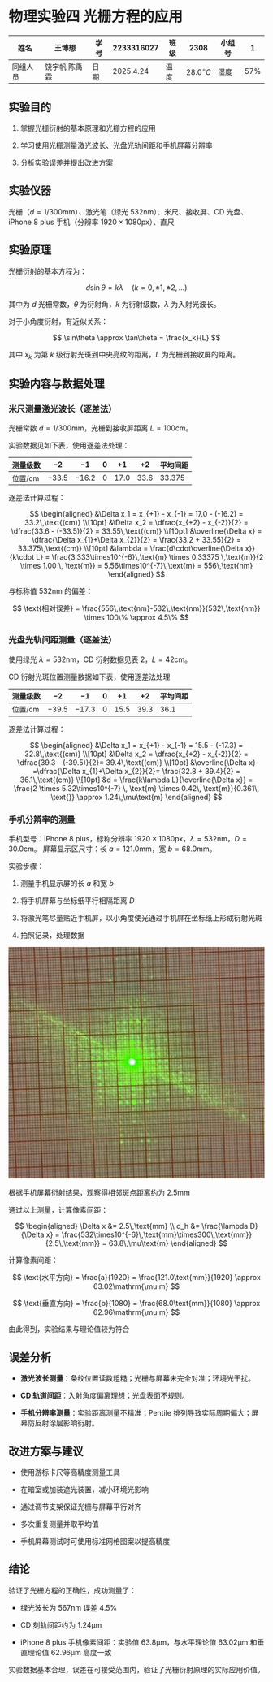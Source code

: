 # 物理实验四 光栅方程的应用

| 姓名   | 王博想     | 学号  | 2233316027 | 班级  | 2308           | 小组号 | 1      |
| ---- | ------- | --- | ---------- | --- | -------------- | --- | ------ |
| 同组人员 | 饶宇帆 陈禹霖 | 日期  | 2025.4.24  | 温度  | $28.0^\circ C$ | 湿度  | $57\%$ |

## 实验目的

1.  掌握光栅衍射的基本原理和光栅方程的应用

2.  学习使用光栅测量激光波长、光盘光轨间距和手机屏幕分辨率

3.  分析实验误差并提出改进方案

## 实验仪器

光栅（$d=1/300\text{mm}$）、激光笔（绿光 $532\text{nm}$）、米尺、接收屏、CD 光盘、iPhone 8 plus 手机（分辨率 $1920\times 1080\text{px}$）、直尺

## 实验原理

光栅衍射的基本方程为：

$$
d\sin\theta = k\lambda \quad (k=0,\pm1,\pm2,...)
$$

其中为 $d$ 光栅常数，$\theta$ 为衍射角，$k$ 为衍射级数，$\lambda$ 为入射光波长。

对于小角度衍射，有近似关系：

$$
\sin\theta \approx \tan\theta = \frac{x_k}{L}
$$

其中 $x_{k}$ 为第 $k$ 级衍射光斑到中央亮纹的距离，$L$ 为光栅到接收屏的距离。

## 实验内容与数据处理

### 米尺测量激光波长（逐差法）

光栅常数 $d=1 / 300 \text{mm}$，光栅到接收屏距离 $L=100 \text{cm}$。

实验数据见如下表，使用逐差法处理：

| 测量级数  | $-2$    | $-1$    | $0$   | $+1$   | $+2$   | 平均间距   |
| ----- | ----- | ----- | --- | ---- | ---- | ------ |
| 位置/$\text{cm}$ | $-33.5$ | $-16.2$ | $0$   | $17.0$ | $33.6$ | $33.375$ |

逐差法计算过程：

$$
\begin{aligned}
&\Delta x_1 = x_{+1} - x_{-1} = 17.0 - (-16.2) = 33.2\,\text{(cm)} \\[10pt]
&\Delta x_2 = \dfrac{x_{+2} - x_{-2}}{2} = \dfrac{33.6 - (-33.5)}{2} = 33.55\,\text{(cm)} \\[10pt]
&\overline{\Delta x} = \dfrac{\Delta x_{1}+\Delta x_{2}}{2} = \frac{33.2 + 33.55}{2} = 33.375\,\text{(cm)} \\[10pt]
&\lambda = \frac{d\cdot\overline{\Delta x}}{k\cdot L} = \frac{3.333\times10^{-6}\,\text{m} \times 0.33375 \,\text{m}}{2 \times 1.00 \, \text{m}} = 5.56\times10^{-7}\,\text{m} = 556\,\text{nm}
\end{aligned}
$$

与标称值 $532\text{nm}$ 的偏差：

$$
\text{相对误差} = \frac{556\,\text{nm}-532\,\text{nm}}{532\,\text{nm}} \times 100\% \approx 4.5\%
$$

### 光盘光轨间距测量（逐差法）

使用绿光 $\lambda = 532 \text{nm}$，CD 衍射数据见表 2，$L=42\text{cm}$。

CD 衍射光斑位置测量数据如下表，使用逐差法处理

| 测量级数 |   $-2$   |   $-1$ |    $0$  |  $+1$  |  $+2$  |  平均间距|
|-|-|-|-|-|-|-|
|位置/$\text{cm}$   | $-39.5$  | $-17.3$|   $0$  | $15.5$   |$39.3$ |    $36.1$|

逐差法计算过程： 

$$
\begin{aligned}
&\Delta x_1 = x_{+1} - x_{-1} = 15.5 - (-17.3) = 32.8\,\text{(cm)} \\[10pt]
&\Delta x_2 = \dfrac{x_{+2} - x_{-2}}{2} = \dfrac{39.3 - (-39.5)}{2}= 39.4\,\text{(cm)} \\[10pt]
&\overline{\Delta x} =\dfrac{\Delta x_{1}+\Delta x_{2}}{2}= \frac{32.8 + 39.4}{2} = 36.1\,\text{(cm)} \\[10pt]
&d = \frac{k\lambda L}{\overline{\Delta x}} = \frac{2 \times 5.32\times10^{-7} \, \text{m} \times 0.42\, \text{m}}{0.361\, \text{}} \approx 1.24\,\mu\text{m}
\end{aligned}
$$

### 手机分辨率的测量

手机型号：iPhone 8 plus，标称分辨率 $1920 \times1080 \text{px}$，$\lambda=532\text{nm}$，$D=30.0\text{cm}$。
屏幕显示区尺寸：长 $a=121.0\text{mm}$，宽 $b=68.0\text{mm}$。

实验步骤：

1.  测量手机显示屏的长 $a$ 和宽 $b$

2.  将手机屏幕与坐标纸平行相隔距离 $D$

3.  将激光笔尽量贴近手机屏，以小角度使光通过手机屏在坐标纸上形成衍射光斑

4.  拍照记录，处理数据

![手机屏幕衍射光斑示意图](手机分辨率.jpg)

根据手机屏幕衍射结果，观察得相邻斑点距离约为 $2.5\text{mm}$

通过以上测量，计算像素间距：

$$
\begin{aligned}
    \Delta x &= 2.5\,\text{mm} \\
    d_h &= \frac{\lambda D}{\Delta x} = \frac{532\times10^{-6}\,\text{mm}\times300\,\text{mm}}{2.5\,\text{mm}} = 63.8\,\mu\text{m}
\end{aligned}
$$

计算像素间距：

$$
\text{水平方向} = \frac{a}{1920} = \frac{121.0\text{mm}}{1920} \approx 63.02\mathrm{\mu m}
$$

$$
\text{垂直方向} = \frac{b}{1080} = \frac{68.0\text{mm}}{1080} \approx 62.96\mathrm{\mu m}
$$

由此得到，实验结果与理论值较为符合

## 误差分析

- **激光波长测量**：条纹位置读数粗糙；光栅与屏幕未完全对准；环境光干扰。
    
- **CD 轨道间距**：入射角度偏离理想；光盘表面不规则。
    
- **手机分辨率测量**：实验距离测量不精准；Pentile 排列导致实际周期偏大；屏幕防反射涂层影响衍射。

## 改进方案与建议

- 使用游标卡尺等高精度测量工具
    
- 在暗室或加装遮光装置，减小环境光影响
    
- 通过调节支架保证光栅与屏幕平行对齐
    
- 多次重复测量并取平均值
    
- 手机屏幕测试时可使用标准网格图案以提高精度

## 结论

验证了光栅方程的正确性，成功测量了：

-   绿光波长为 $567\text{nm}$ 误差 $4.5\%$

-   CD 刻轨间距约为 $1.24\mathrm{\mu m}$

-   iPhone 8 plus 手机像素间距：实验值 $63.8\mathrm{\mu m}$，与水平理论值 $63.02\mathrm{\mu m}$ 和垂直理论值 $62.96\mathrm{\mu m}$ 高度一致

实验数据基本合理，误差在可接受范围内，验证了光栅衍射原理的实际应用价值。
